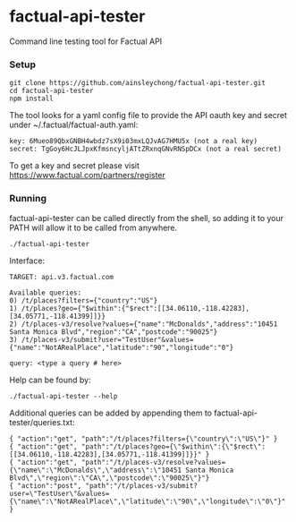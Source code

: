 factual-api-tester
==================

Command line testing tool for Factual API

### Setup

    git clone https://github.com/ainsleychong/factual-api-tester.git
    cd factual-api-tester
    npm install
    
The tool looks for a yaml config file to provide the API oauth key and secret under ~/.factual/factual-auth.yaml:

    key: 6Mueo89QbxGNBH4wbdz7sX9i03mxLQJvAG7HMU5x (not a real key)
    secret: TgGoy6HcJLJpxKfmsncyljATtZRxnqGNvRNSpDCx (not a real secret)
    
To get a key and secret please visit https://www.factual.com/partners/register
    
### Running

factual-api-tester can be called directly from the shell, so adding it to your PATH will allow it to be called from anywhere.

    ./factual-api-tester

Interface:

    TARGET: api.v3.factual.com

    Available queries:
    0) /t/places?filters={"country":"US"}
    1) /t/places?geo={"$within":{"$rect":[[34.06110,-118.42283],[34.05771,-118.41399]]}}
    2) /t/places-v3/resolve?values={"name":"McDonalds","address":"10451 Santa Monica Blvd","region":"CA","postcode":"90025"}
    3) /t/places-v3/submit?user="TestUser"&values={"name":"NotARealPlace","latitude":"90","longitude":"0"}

    query: <type a query # here>

Help can be found by:

    ./factual-api-tester --help

Additional queries can be added by appending them to factual-api-tester/queries.txt:

    { "action":"get", "path":"/t/places?filters={\"country\":\"US\"}" }
    { "action":"get", "path":"/t/places?geo={\"$within\":{\"$rect\":[[34.06110,-118.42283],[34.05771,-118.41399]]}}" }
    { "action":"get", "path":"/t/places-v3/resolve?values={\"name\":\"McDonalds\",\"address\":\"10451 Santa Monica Blvd\",\"region\":\"CA\",\"postcode\":\"90025\"}"}
    { "action":"post", "path":"/t/places-v3/submit?user=\"TestUser\"&values={\"name\":\"NotARealPlace\",\"latitude\":\"90\",\"longitude\":\"0\"}" }
